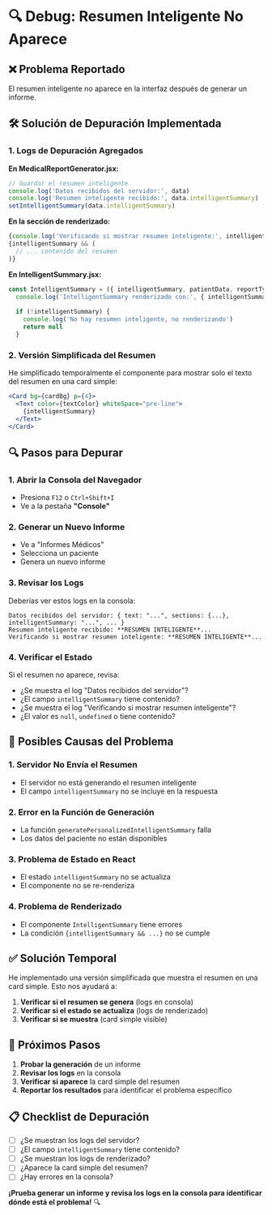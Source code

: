 # 🔍 Debug: Resumen Inteligente No Aparece

## ❌ **Problema Reportado**

El resumen inteligente no aparece en la interfaz después de generar un informe.

## 🛠️ **Solución de Depuración Implementada**

### **1. Logs de Depuración Agregados**

**En MedicalReportGenerator.jsx:**
```javascript
// Guardar el resumen inteligente
console.log('Datos recibidos del servidor:', data)
console.log('Resumen inteligente recibido:', data.intelligentSummary)
setIntelligentSummary(data.intelligentSummary)
```

**En la sección de renderizado:**
```javascript
{console.log('Verificando si mostrar resumen inteligente:', intelligentSummary)}
{intelligentSummary && (
  // ... contenido del resumen
)}
```

**En IntelligentSummary.jsx:**
```javascript
const IntelligentSummary = ({ intelligentSummary, patientData, reportType }) => {
  console.log('IntelligentSummary renderizado con:', { intelligentSummary, patientData, reportType })
  
  if (!intelligentSummary) {
    console.log('No hay resumen inteligente, no renderizando')
    return null
  }
```

### **2. Versión Simplificada del Resumen**

He simplificado temporalmente el componente para mostrar solo el texto del resumen en una card simple:

```jsx
<Card bg={cardBg} p={4}>
  <Text color={textColor} whiteSpace="pre-line">
    {intelligentSummary}
  </Text>
</Card>
```

## 🔍 **Pasos para Depurar**

### **1. Abrir la Consola del Navegador**
- Presiona `F12` o `Ctrl+Shift+I`
- Ve a la pestaña **"Console"**

### **2. Generar un Nuevo Informe**
- Ve a "Informes Médicos"
- Selecciona un paciente
- Genera un nuevo informe

### **3. Revisar los Logs**
Deberías ver estos logs en la consola:

```
Datos recibidos del servidor: { text: "...", sections: {...}, intelligentSummary: "...", ... }
Resumen inteligente recibido: **RESUMEN INTELIGENTE**...
Verificando si mostrar resumen inteligente: **RESUMEN INTELIGENTE**...
```

### **4. Verificar el Estado**
Si el resumen no aparece, revisa:
- ¿Se muestra el log "Datos recibidos del servidor"?
- ¿El campo `intelligentSummary` tiene contenido?
- ¿Se muestra el log "Verificando si mostrar resumen inteligente"?
- ¿El valor es `null`, `undefined` o tiene contenido?

## 🎯 **Posibles Causas del Problema**

### **1. Servidor No Envía el Resumen**
- El servidor no está generando el resumen inteligente
- El campo `intelligentSummary` no se incluye en la respuesta

### **2. Error en la Función de Generación**
- La función `generatePersonalizedIntelligentSummary` falla
- Los datos del paciente no están disponibles

### **3. Problema de Estado en React**
- El estado `intelligentSummary` no se actualiza
- El componente no se re-renderiza

### **4. Problema de Renderizado**
- El componente `IntelligentSummary` tiene errores
- La condición `{intelligentSummary && ...}` no se cumple

## ✅ **Solución Temporal**

He implementado una versión simplificada que muestra el resumen en una card simple. Esto nos ayudará a:

1. **Verificar si el resumen se genera** (logs en consola)
2. **Verificar si el estado se actualiza** (logs de renderizado)
3. **Verificar si se muestra** (card simple visible)

## 🔄 **Próximos Pasos**

1. **Probar la generación** de un informe
2. **Revisar los logs** en la consola
3. **Verificar si aparece** la card simple del resumen
4. **Reportar los resultados** para identificar el problema específico

## 📋 **Checklist de Depuración**

- [ ] ¿Se muestran los logs del servidor?
- [ ] ¿El campo `intelligentSummary` tiene contenido?
- [ ] ¿Se muestran los logs de renderizado?
- [ ] ¿Aparece la card simple del resumen?
- [ ] ¿Hay errores en la consola?

**¡Prueba generar un informe y revisa los logs en la consola para identificar dónde está el problema!** 🔍
